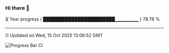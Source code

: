### Hi there 👋

⏳ Year progress { ███████████████████████▁▁▁▁▁▁▁ } 78.78 %

---

⏰ Updated on Wed, 15 Oct 2025 13:06:52 GMT

![Progress Bar CI](https://github.com/IshwaranRudhara/GIT-ACTION/workflows/Progress%20Bar%20CI/badge.svg)
